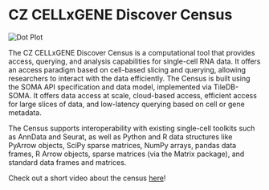 # CZ CELLxGENE Discover Census

![Dot Plot](images/cellxgene_census_docsite_workflow.svg)

The CZ CELLxGENE Discover Census is a computational tool that provides access, querying, and analysis capabilities for single-cell RNA data. It offers an access paradigm based on cell-based slicing and querying, allowing researchers to interact with the data efficiently. The Census is built using the SOMA API specification and data model, implemented via TileDB-SOMA. It offers data access at scale, cloud-based access, efficient access for large slices of data, and low-latency querying based on cell or gene metadata.

The Census supports interoperability with existing single-cell toolkits such as AnnData and Seurat, as well as Python and R data structures like PyArrow objects, SciPy sparse matrices, NumPy arrays, pandas data frames, R Arrow objects, sparse matrices (via the Matrix package), and standard data frames and matrices.

Check out a short video about the census [here](https://drive.google.com/file/d/17C-mHfStacrMKFTmDgY-z0T39903aCoX/view?usp=sharing)!
